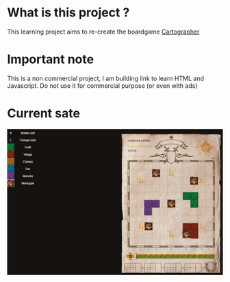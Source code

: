 # What is this project ?

This learning project aims to re-create the boardgame [Cartographer](https://www.thunderworksgames.com/cartographers.html)

# Important note
This is a non commercial project, I am building link to learn HTML and Javascript.
Do not use it for commercial purpose (or even with ads)

# Current sate

![Current state of the project](readme/current_state%231.png)